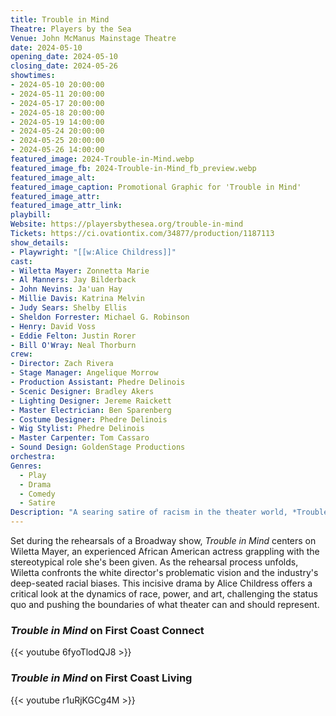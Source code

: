 ```yaml
---
title: Trouble in Mind
Theatre: Players by the Sea
Venue: John McManus Mainstage Theatre
date: 2024-05-10
opening_date: 2024-05-10
closing_date: 2024-05-26
showtimes:
- 2024-05-10 20:00:00
- 2024-05-11 20:00:00
- 2024-05-17 20:00:00
- 2024-05-18 20:00:00
- 2024-05-19 14:00:00
- 2024-05-24 20:00:00
- 2024-05-25 20:00:00
- 2024-05-26 14:00:00
featured_image: 2024-Trouble-in-Mind.webp
featured_image_fb: 2024-Trouble-in-Mind_fb_preview.webp
featured_image_alt: 
featured_image_caption: Promotional Graphic for 'Trouble in Mind'
featured_image_attr: 
featured_image_attr_link: 
playbill:
Website: https://playersbythesea.org/trouble-in-mind
Tickets: https://ci.ovationtix.com/34877/production/1187113
show_details: 
- Playwright: "[[w:Alice Childress]]"
cast:
- Wiletta Mayer: Zonnetta Marie
- Al Manners: Jay Bilderback
- John Nevins: Ja'uan Hay
- Millie Davis: Katrina Melvin
- Judy Sears: Shelby Ellis
- Sheldon Forrester: Michael G. Robinson
- Henry: David Voss
- Eddie Felton: Justin Rorer
- Bill O'Wray: Neal Thorburn
crew:
- Director: Zach Rivera
- Stage Manager: Angelique Morrow
- Production Assistant: Phedre Delinois
- Scenic Designer: Bradley Akers
- Lighting Designer: Jereme Raickett
- Master Electrician: Ben Sparenberg
- Costume Designer: Phedre Delinois
- Wig Stylist: Phedre Delinois
- Master Carpenter: Tom Cassaro
- Sound Design: GoldenStage Productions
orchestra:
Genres:
  - Play
  - Drama
  - Comedy
  - Satire
Description: "A searing satire of racism in the theater world, *Trouble in Mind* follows a talented African American actress through the rehearsals of a major Broadway production that exposes harsh truths both onstage and off."
---
```

Set during the rehearsals of a Broadway show, *Trouble in Mind* centers on Wiletta Mayer, an experienced African American actress grappling with the stereotypical role she's been given. As the rehearsal process unfolds, Wiletta confronts the white director's problematic vision and the industry's deep-seated racial biases. This incisive drama by Alice Childress offers a critical look at the dynamics of race, power, and art, challenging the status quo and pushing the boundaries of what theater can and should represent.

### *Trouble in Mind* on First Coast Connect
{{< youtube 6fyoTlodQJ8 >}}

### *Trouble in Mind* on First Coast Living
{{< youtube r1uRjKGCg4M >}}